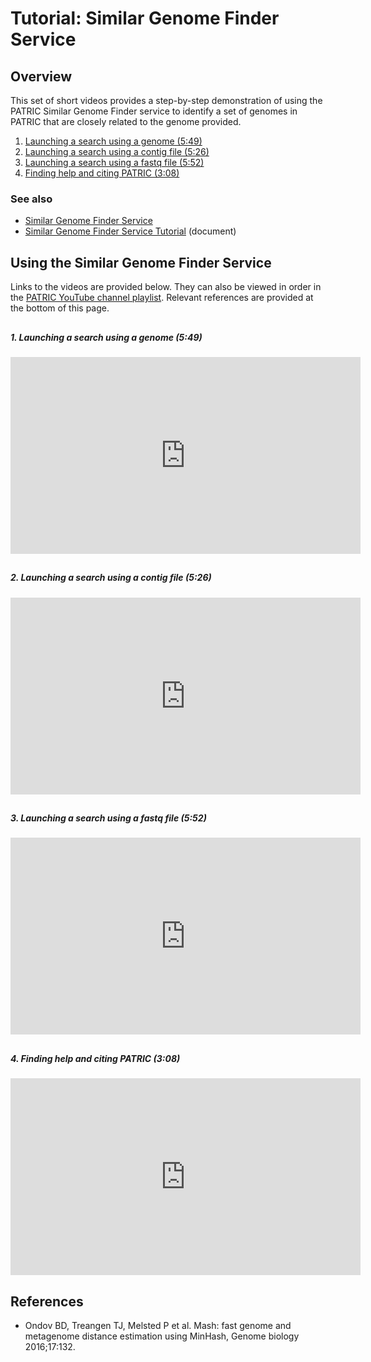 # Tutorial: Similar Genome Finder Service

## Overview
This set of short videos provides a step-by-step demonstration of using the PATRIC Similar Genome Finder service to identify a set of genomes in PATRIC that are closely related to the genome provided.

1. [Launching a search using a genome (5:49)](#sgf1)
2. [Launching a search using a contig file (5:26)](#sgf2)
3. [Launching a search using a fastq file (5:52)](#sgf3)
4. [Finding help and citing PATRIC (3:08)](#sgf4)

### See also
* [Similar Genome Finder Service](https://patricbrc.org/app/GenomeDistance)
* [Similar Genome Finder Service Tutorial](https://docs.patricbrc.org/tutorial/similar_genome_finder/similar_genome_finder.html) (document)

## Using the Similar Genome Finder Service

Links to the videos are provided below.  They can also be viewed in order in the [PATRIC YouTube channel playlist](https://www.youtube.com/playlist?list=PLsstVALeacEKzy0_piBAo6JXE0AmmaEr9). Relevant references are provided at the bottom of this page.

##  
<a name="sgf1"></a>
##### 1. Launching a search using a genome (5:49)
<iframe width="560" height="315" src="https://www.youtube.com/embed/RzVyQbZ4O1U" frameborder="0" allow="accelerometer; autoplay; encrypted-media; gyroscope; picture-in-picture" allowfullscreen></iframe>

##  
<a name="sgf2"></a>
##### 2. Launching a search using a contig file (5:26)
<iframe width="560" height="315" src="https://www.youtube.com/embed/r7TVt6RWy-Y" frameborder="0" allow="accelerometer; autoplay; encrypted-media; gyroscope; picture-in-picture" allowfullscreen></iframe>

##  
<a name="sgf3"></a>
##### 3. Launching a search using a fastq file (5:52)
<iframe width="560" height="315" src="https://www.youtube.com/embed/QlGKjR84EAI" frameborder="0" allow="accelerometer; autoplay; encrypted-media; gyroscope; picture-in-picture" allowfullscreen></iframe>

##  
<a name="sgf4"></a>
##### 4. Finding help and citing PATRIC (3:08)
<iframe width="560" height="315" src="https://www.youtube.com/embed/K5EFDNDAMbI" frameborder="0" allow="accelerometer; autoplay; encrypted-media; gyroscope; picture-in-picture" allowfullscreen></iframe>

##  
## References
* Ondov BD, Treangen TJ, Melsted P et al. Mash: fast genome and metagenome distance estimation using MinHash, Genome biology 2016;17:132.
